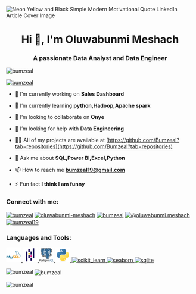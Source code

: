 ![Neon Yellow and Black Simple Modern Motivational Quote LinkedIn Article Cover Image](https://user-images.githubusercontent.com/78567274/236345501-aa5b523b-027d-4770-ad90-4fe21c0da3a9.png)
<h1 align="center">Hi 👋, I'm Oluwabunmi Meshach</h1>
<h3 align="center">A passionate Data Analyst and Data Engineer</h3>
<p align="left"> <img src="https://komarev.com/ghpvc/?username=bumzeal&label=Profile%20views&color=0e75b6&style=flat" alt="bumzeal" /> </p>
<p align="left"> <a href="https://twitter.com/bumzeal" target="blank"><img src="https://img.shields.io/twitter/follow/bumzeal?logo=twitter&style=for-the-badge" alt="bumzeal" /></a> </p>

- 🔭 I’m currently working on **Sales Dashboard**

- 🌱 I’m currently learning **python,Hadoop,Apache spark**

- 👯 I’m looking to collaborate on **Onye**

- 🤝 I’m looking for help with **Data Engineering**

- 👨‍💻 All of my projects are available at [https://github.com/Bumzeal?tab=repositories](https://github.com/Bumzeal?tab=repositories)

- 💬 Ask me about **SQL,Power BI,Excel,Python**

- 📫 How to reach me **bumzeal19@gmail.com**

- ⚡ Fun fact **I think I am funny**

<h3 align="left">Connect with me:</h3>
<p align="left">
<a href="https://twitter.com/bumzeal" target="blank"><img align="center" src="https://raw.githubusercontent.com/rahuldkjain/github-profile-readme-generator/master/src/images/icons/Social/twitter.svg" alt="bumzeal" height="30" width="40" /></a>
<a href="https://linkedin.com/in/oluwabunmi-meshach" target="blank"><img align="center" src="https://raw.githubusercontent.com/rahuldkjain/github-profile-readme-generator/master/src/images/icons/Social/linked-in-alt.svg" alt="oluwabunmi-meshach" height="30" width="40" /></a>
<a href="https://instagram.com/bumzeal" target="blank"><img align="center" src="https://raw.githubusercontent.com/rahuldkjain/github-profile-readme-generator/master/src/images/icons/Social/instagram.svg" alt="bumzeal" height="30" width="40" /></a>
<a href="https://medium.com/@oluwabunmi.meshach" target="blank"><img align="center" src="https://raw.githubusercontent.com/rahuldkjain/github-profile-readme-generator/master/src/images/icons/Social/medium.svg" alt="@oluwabunmi.meshach" height="30" width="40" /></a>
<a href="https://www.hackerrank.com/bumzeal19" target="blank"><img align="center" src="https://raw.githubusercontent.com/rahuldkjain/github-profile-readme-generator/master/src/images/icons/Social/hackerrank.svg" alt="bumzeal19" height="30" width="40" /></a>
</p>

<h3 align="left">Languages and Tools:</h3>
<p align="left"> <a href="https://www.mysql.com/" target="_blank" rel="noreferrer"> <img src="https://raw.githubusercontent.com/devicons/devicon/master/icons/mysql/mysql-original-wordmark.svg" alt="mysql" width="40" height="40"/> </a> <a href="https://pandas.pydata.org/" target="_blank" rel="noreferrer"> <img src="https://raw.githubusercontent.com/devicons/devicon/2ae2a900d2f041da66e950e4d48052658d850630/icons/pandas/pandas-original.svg" alt="pandas" width="40" height="40"/> </a> <a href="https://www.postgresql.org" target="_blank" rel="noreferrer"> <img src="https://raw.githubusercontent.com/devicons/devicon/master/icons/postgresql/postgresql-original-wordmark.svg" alt="postgresql" width="40" height="40"/> </a> <a href="https://www.python.org" target="_blank" rel="noreferrer"> <img src="https://raw.githubusercontent.com/devicons/devicon/master/icons/python/python-original.svg" alt="python" width="40" height="40"/> </a> <a href="https://scikit-learn.org/" target="_blank" rel="noreferrer"> <img src="https://upload.wikimedia.org/wikipedia/commons/0/05/Scikit_learn_logo_small.svg" alt="scikit_learn" width="40" height="40"/> </a> <a href="https://seaborn.pydata.org/" target="_blank" rel="noreferrer"> <img src="https://seaborn.pydata.org/_images/logo-mark-lightbg.svg" alt="seaborn" width="40" height="40"/> </a> <a href="https://www.sqlite.org/" target="_blank" rel="noreferrer"> <img src="https://www.vectorlogo.zone/logos/sqlite/sqlite-icon.svg" alt="sqlite" width="40" height="40"/> </a> </p>

<p><img align="left" src="https://github-readme-stats.vercel.app/api/top-langs?username=bumzeal&show_icons=true&locale=en&layout=compact" alt="bumzeal" /></p>

<p>&nbsp;<img align="center" src="https://github-readme-stats.vercel.app/api?username=bumzeal&show_icons=true&locale=en" alt="bumzeal" /></p>

<p><img align="center" src="https://github-readme-streak-stats.herokuapp.com/?user=bumzeal&" alt="bumzeal" /></p>
